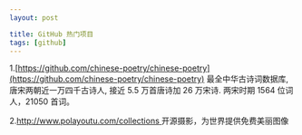 ```yaml
---
layout: post

title: GitHub 热门项目
tags: [github]
---
```


1.[https://github.com/chinese-poetry/chinese-poetry](https://github.com/chinese-poetry/chinese-poetry)
最全中华古诗词数据库, 唐宋两朝近一万四千古诗人, 接近 5.5 万首唐诗加 26 万宋诗. 两宋时期 1564 位词人，21050 首词。

2.[http://www.polayoutu.com/collections ](http://www.polayoutu.com/collections) 开源摄影，为世界提供免费美丽图像
